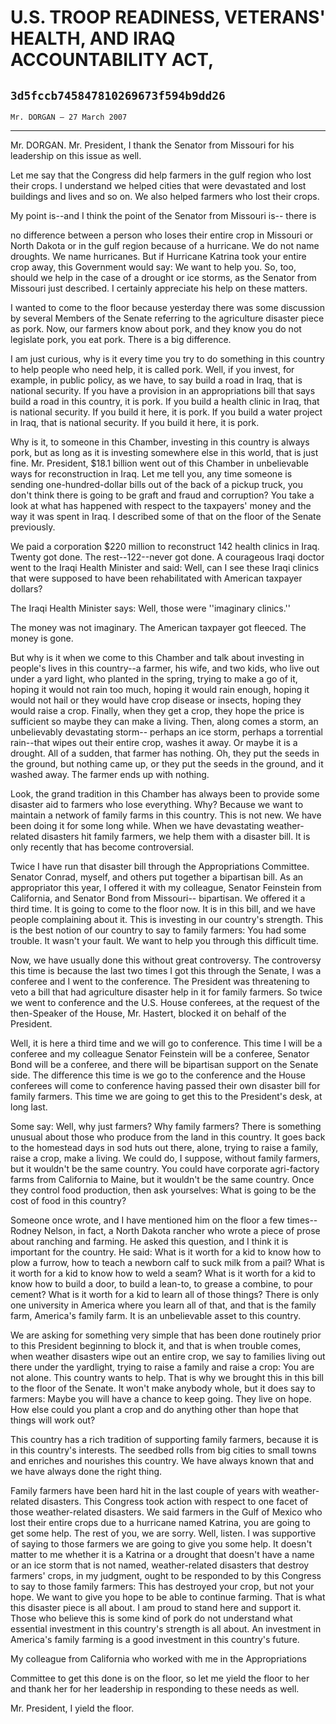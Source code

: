 # U.S. TROOP READINESS, VETERANS' HEALTH, AND IRAQ ACCOUNTABILITY ACT,
## `3d5fccb745847810269673f594b9dd26`
`Mr. DORGAN — 27 March 2007`

---


Mr. DORGAN. Mr. President, I thank the Senator from Missouri for his 
leadership on this issue as well.

Let me say that the Congress did help farmers in the gulf region who 
lost their crops. I understand we helped cities that were devastated 
and lost buildings and lives and so on. We also helped farmers who lost 
their crops.

My point is--and I think the point of the Senator from Missouri is--
there is


no difference between a person who loses their entire crop in Missouri 
or North Dakota or in the gulf region because of a hurricane. We do not 
name droughts. We name hurricanes. But if Hurricane Katrina took your 
entire crop away, this Government would say: We want to help you. So, 
too, should we help in the case of a drought or ice storms, as the 
Senator from Missouri just described. I certainly appreciate his help 
on these matters.

I wanted to come to the floor because yesterday there was some 
discussion by several Members of the Senate referring to the 
agriculture disaster piece as pork. Now, our farmers know about pork, 
and they know you do not legislate pork, you eat pork. There is a big 
difference.

I am just curious, why is it every time you try to do something in 
this country to help people who need help, it is called pork. Well, if 
you invest, for example, in public policy, as we have, to say build a 
road in Iraq, that is national security. If you have a provision in an 
appropriations bill that says build a road in this country, it is pork. 
If you build a health clinic in Iraq, that is national security. If you 
build it here, it is pork. If you build a water project in Iraq, that 
is national security. If you build it here, it is pork.

Why is it, to someone in this Chamber, investing in this country is 
always pork, but as long as it is investing somewhere else in this 
world, that is just fine. Mr. President, $18.1 billion went out of this 
Chamber in unbelievable ways for reconstruction in Iraq. Let me tell 
you, any time someone is sending one-hundred-dollar bills out of the 
back of a pickup truck, you don't think there is going to be graft and 
fraud and corruption? You take a look at what has happened with respect 
to the taxpayers' money and the way it was spent in Iraq. I described 
some of that on the floor of the Senate previously.

We paid a corporation $220 million to reconstruct 142 health clinics 
in Iraq. Twenty got done. The rest--122--never got done. A courageous 
Iraqi doctor went to the Iraqi Health Minister and said: Well, can I 
see these Iraqi clinics that were supposed to have been rehabilitated 
with American taxpayer dollars?

The Iraqi Health Minister says: Well, those were ''imaginary 
clinics.''

The money was not imaginary. The American taxpayer got fleeced. The 
money is gone.

But why is it when we come to this Chamber and talk about investing 
in people's lives in this country--a farmer, his wife, and two kids, 
who live out under a yard light, who planted in the spring, trying to 
make a go of it, hoping it would not rain too much, hoping it would 
rain enough, hoping it would not hail or they would have crop disease 
or insects, hoping they would raise a crop. Finally, when they get a 
crop, they hope the price is sufficient so maybe they can make a 
living. Then, along comes a storm, an unbelievably devastating storm--
perhaps an ice storm, perhaps a torrential rain--that wipes out their 
entire crop, washes it away. Or maybe it is a drought. All of a sudden, 
that farmer has nothing. Oh, they put the seeds in the ground, but 
nothing came up, or they put the seeds in the ground, and it washed 
away. The farmer ends up with nothing.

Look, the grand tradition in this Chamber has always been to provide 
some disaster aid to farmers who lose everything. Why? Because we want 
to maintain a network of family farms in this country. This is not new. 
We have been doing it for some long while. When we have devastating 
weather-related disasters hit family farmers, we help them with a 
disaster bill. It is only recently that has become controversial.

Twice I have run that disaster bill through the Appropriations 
Committee. Senator Conrad, myself, and others put together a bipartisan 
bill. As an appropriator this year, I offered it with my colleague, 
Senator Feinstein from California, and Senator Bond from Missouri--
bipartisan. We offered it a third time. It is going to come to the 
floor now. It is in this bill, and we have people complaining about 
it. This is investing in our country's strength. This is the best 
notion of our country to say to family farmers: You had some trouble. 
It wasn't your fault. We want to help you through this difficult time.


Now, we have usually done this without great controversy. The 
controversy this time is because the last two times I got this through 
the Senate, I was a conferee and I went to the conference. The 
President was threatening to veto a bill that had agriculture disaster 
help in it for family farmers. So twice we went to conference and the 
U.S. House conferees, at the request of the then-Speaker of the House, 
Mr. Hastert, blocked it on behalf of the President.

Well, it is here a third time and we will go to conference. This time 
I will be a conferee and my colleague Senator Feinstein will be a 
conferee, Senator Bond will be a conferee, and there will be bipartisan 
support on the Senate side. The difference this time is we go to the 
conference and the House conferees will come to conference having 
passed their own disaster bill for family farmers. This time we are 
going to get this to the President's desk, at long last.

Some say: Well, why just farmers? Why family farmers? There is 
something unusual about those who produce from the land in this 
country. It goes back to the homestead days in sod huts out there, 
alone, trying to raise a family, raise a crop, make a living. We could 
do, I suppose, without family farmers, but it wouldn't be the same 
country. You could have corporate agri-factory farms from California to 
Maine, but it wouldn't be the same country. Once they control food 
production, then ask yourselves: What is going to be the cost of food 
in this country?

Someone once wrote, and I have mentioned him on the floor a few 
times--Rodney Nelson, in fact, a North Dakota rancher who wrote a piece 
of prose about ranching and farming. He asked this question, and I 
think it is important for the country. He said: What is it worth for a 
kid to know how to plow a furrow, how to teach a newborn calf to suck 
milk from a pail? What is it worth for a kid to know how to weld a 
seam? What is it worth for a kid to know how to build a door, to build 
a lean-to, to grease a combine, to pour cement? What is it worth for a 
kid to learn all of those things? There is only one university in 
America where you learn all of that, and that is the family farm, 
America's family farm. It is an unbelievable asset to this country.

We are asking for something very simple that has been done routinely 
prior to this President beginning to block it, and that is when trouble 
comes, when weather disasters wipe out an entire crop, we say to 
families living out there under the yardlight, trying to raise a family 
and raise a crop: You are not alone. This country wants to help. That 
is why we brought this in this bill to the floor of the Senate. It 
won't make anybody whole, but it does say to farmers: Maybe you will 
have a chance to keep going. They live on hope. How else could you 
plant a crop and do anything other than hope that things will work out?

This country has a rich tradition of supporting family farmers, 
because it is in this country's interests. The seedbed rolls from big 
cities to small towns and enriches and nourishes this country. We have 
always known that and we have always done the right thing.

Family farmers have been hard hit in the last couple of years with 
weather-related disasters. This Congress took action with respect to 
one facet of those weather-related disasters. We said farmers in the 
Gulf of Mexico who lost their entire crops due to a hurricane named 
Katrina, you are going to get some help. The rest of you, we are sorry. 
Well, listen. I was supportive of saying to those farmers we are going 
to give you some help. It doesn't matter to me whether it is a Katrina 
or a drought that doesn't have a name or an ice storm that is not 
named, weather-related disasters that destroy farmers' crops, in my 
judgment, ought to be responded to by this Congress to say to those 
family farmers: This has destroyed your crop, but not your hope. We 
want to give you hope to be able to continue farming. That is what this 
disaster piece is all about. I am proud to stand here and support it. 
Those who believe this is some kind of pork do not understand what 
essential investment in this country's strength is all about. An 
investment in America's family farming is a good investment in this 
country's future.

My colleague from California who worked with me in the Appropriations


Committee to get this done is on the floor, so let me yield the floor 
to her and thank her for her leadership in responding to these needs as 
well.

Mr. President, I yield the floor.